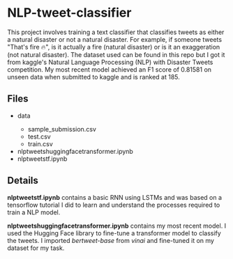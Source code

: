 # NLP-tweet-classifier

This project involves training a text classifier that classifies tweets as either a natural disaster or not a natural disaster. For example, if someone tweets "That's fire :fire:", is it actually a fire (natural disaster) or is it an exaggeration (not natural disaster). The dataset used can be found in this repo but I got it from kaggle's Natural Language Processing (NLP) with Disaster Tweets competition. My most recent model achieved an F1 score of 0.81581 on unseen data when submitted to kaggle and is ranked at 185. 

## Files

<ul>
  <li>data</li>
    <ul>
      <li>sample_submission.csv</li>
      <li>test.csv</li>
      <li>train.csv</li>
    </ul>
  <li>nlptweetshuggingfacetransformer.ipynb</li>
  <li>nlptweetstf.ipynb</li>
</ul>

## Details

**nlptweetstf.ipynb** contains a basic RNN using LSTMs and was based on a tensorflow tutorial I did to learn and understand the processes required to train a NLP model.

**nlptweetshuggingfacetransformer.ipynb** contains my most recent model. I used the Hugging Face library to fine-tune a transformer model to classify the tweets. I imported *bertweet-base* from *vinai* and fine-tuned it on my dataset for my task.
